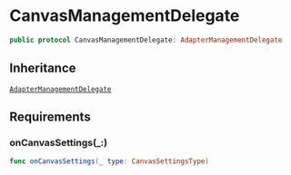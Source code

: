 # CanvasManagementDelegate

``` swift
public protocol CanvasManagementDelegate: AdapterManagementDelegate
```

## Inheritance

[`AdapterManagementDelegate`](AdapterManagementDelegate)

## Requirements

### onCanvasSettings(\_:​)

``` swift
func onCanvasSettings(_ type: CanvasSettingsType)
```
